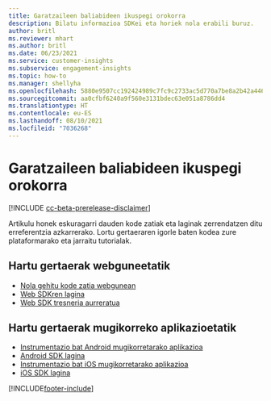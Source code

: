 ```yaml
---
title: Garatzaileen baliabideen ikuspegi orokorra
description: Bilatu informazioa SDKei eta horiek nola erabili buruz.
author: britl
ms.reviewer: mhart
ms.author: britl
ms.date: 06/23/2021
ms.service: customer-insights
ms.subservice: engagement-insights
ms.topic: how-to
ms.manager: shellyha
ms.openlocfilehash: 5880e9507cc192424989c7fc9c2733ac5d770a7be8a2b42a446ffd8681fa7612
ms.sourcegitcommit: aa0cfbf6240a9f560e3131bdec63e051a8786dd4
ms.translationtype: HT
ms.contentlocale: eu-ES
ms.lasthandoff: 08/10/2021
ms.locfileid: "7036268"
---
```

# <a name="developer-resources-overview"></a>Garatzaileen baliabideen ikuspegi orokorra

[!INCLUDE [cc-beta-prerelease-disclaimer](includes/cc-beta-prerelease-disclaimer.md)]

Artikulu honek eskuragarri dauden kode zatiak eta laginak zerrendatzen ditu erreferentzia azkarrerako. Lortu gertaeraren igorle baten kodea zure plataformarako eta jarraitu tutorialak. 

## <a name="capture-events-from-websites"></a>Hartu gertaerak webguneetatik

- [Nola gehitu kode zatia webgunean](instrument-website.md)
- [Web SDKren lagina](websdk-sample.md)
- [Web SDK tresneria aurreratua](advanced-SDK-implementation.md)

## <a name="capture-events-from-mobile-apps"></a>Hartu gertaerak mugikorreko aplikazioetatik

- [Instrumentazio bat Android mugikorretarako aplikazioa](get-started-android.md)
- [Android SDK lagina](androidsdk-sample.md)
- [Instrumentazio bat iOS mugikorretarako aplikazioa](get-started-ios.md)
- [iOS SDK lagina](iossdk-sample.md)

[!INCLUDE[footer-include](../includes/footer-banner.md)]